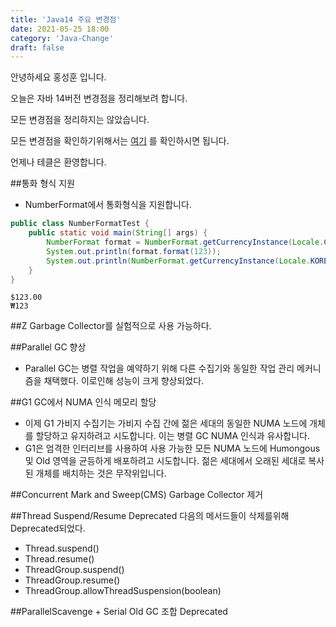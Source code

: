 ```yaml
---
title: 'Java14 주요 변경점'
date: 2021-05-25 18:00
category: 'Java-Change'
draft: false
---
```


안녕하세요 홍성훈 입니다.

오늘은 자바 14버전 변경점을 정리해보려 합니다.

모든 변경점을 정리하지는 않았습니다.

모든 변경점을 확인하기위해서는 [여기](https://www.oracle.com/java/technologies/javase/15all-relnotes.html) 를 확인하시면 됩니다.

언제나 테클은 환영합니다.

##통화 형식 지원
- NumberFormat에서 통화형식을 지원합니다.

```java
public class NumberFormatTest {
    public static void main(String[] args) {
        NumberFormat format = NumberFormat.getCurrencyInstance(Locale.CANADA);
        System.out.println(format.format(123));
        System.out.println(NumberFormat.getCurrencyInstance(Locale.KOREA).format(123));
    }
}
```
```text
$123.00
₩123
```

##Z Garbage Collector를 실험적으로 사용 가능하다.

##Parallel GC 향상
- Parallel GC는 병렬 작업을 예약하기 위해 다른 수집기와 동일한 작업 관리 메커니즘을 채택했다. 이로인해 성능이 크게 향상되었다.

##G1 GC에서 NUMA 인식 메모리 할당
- 이제 G1 가비지 수집기는 가비지 수집 간에 젊은 세대의 동일한 NUMA 노드에 개체를 할당하고 유지하려고 시도합니다. 이는 병렬 GC NUMA 인식과 유사합니다.
- G1은 엄격한 인터리브를 사용하여 사용 가능한 모든 NUMA 노드에 Humongous 및 Old 영역을 균등하게 배포하려고 시도합니다. 젊은 세대에서 오래된 세대로 복사된 개체를 배치하는 것은 무작위입니다.

##Concurrent Mark and Sweep(CMS) Garbage Collector 제거

##Thread Suspend/Resume Deprecated
다음의 메서드들이 삭제를위해 Deprecated되었다.
- Thread.suspend()
- Thread.resume()
- ThreadGroup.suspend()
- ThreadGroup.resume()
- ThreadGroup.allowThreadSuspension(boolean)

##ParallelScavenge + Serial Old GC 조합 Deprecated

